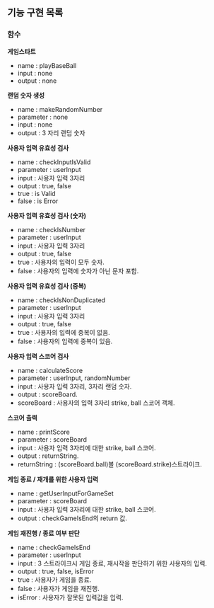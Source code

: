 ## 기능 구현 목록

### 함수

**게임스타트**

- name : playBaseBall
- input : none
- output : none

**랜덤 숫자 생성**

- name : makeRandomNumber
- parameter : none
- input : none
- output : 3 자리 랜덤 숫자

**사용자 입력 유효성 검사**

- name : checkInputIsValid
- parameter : userInput
- input : 사용자 입력 3자리
- output : true, false
- true : is Valid
- false : is Error

**사용자 입력 유효성 검사 (숫자)**

- name : checkIsNumber
- parameter : userInput
- input : 사용자 입력 3자리
- output : true, false
- true : 사용자의 입력이 모두 숫자.
- false : 사용자의 입력에 숫자가 아닌 문자 포함.

**사용자 입력 유효성 검사 (중복)**

- name : checkIsNonDuplicated
- parameter : userInput
- input : 사용자 입력 3자리
- output : true, false
- true : 사용자의 입력에 중복이 없음.
- false : 사용자의 입력에 중복이 있음.

**사용자 입력 스코어 검사**

- name : calculateScore
- parameter : userInput, randomNumber
- input : 사용자 입력 3자리, 3자리 랜덤 숫자.
- output : scoreBoard.
- scoreBoard : 사용자의 입력 3자리 strike, ball 스코어 객체.

**스코어 출력**

- name : printScore
- parameter : scoreBoard
- input : 사용자 입력 3자리에 대한 strike, ball 스코어.
- output : returnString.
- returnString : (scoreBoard.ball)볼 (scoreBoard.strike)스트라이크.

**게임 종료 / 재개를 위한 사용자 입력**

- name : getUserInputForGameSet
- parameter : scoreBoard
- input : 사용자 입력 3자리에 대한 strike, ball 스코어.
- output : checkGameIsEnd의 return 값.

**게임 재진행 / 종료 여부 판단**

- name : checkGameIsEnd
- parameter : userInput
- input : 3 스트라이크시 게임 종료, 재시작을 판단하기 위한 사용자의 입력.
- output : true, false, isError
- true : 사용자가 게임을 종료.
- false : 사용자가 게임을 재진행.
- isError : 사용자가 잘못된 입력값을 입력.

